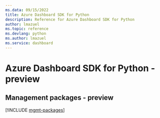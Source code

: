 ```yaml
---
ms.data: 09/15/2022
title: Azure Dashboard SDK for Python
description: Reference for Azure Dashboard SDK for Python
author: lmazuel
ms.topic: reference
ms.devlang: python
ms.author: lmazuel
ms.service: dashboard
---
```

# Azure Dashboard SDK for Python - preview

## Management packages - preview
[!INCLUDE [mgmt-packages](dashboard-mgmt-index.md)]